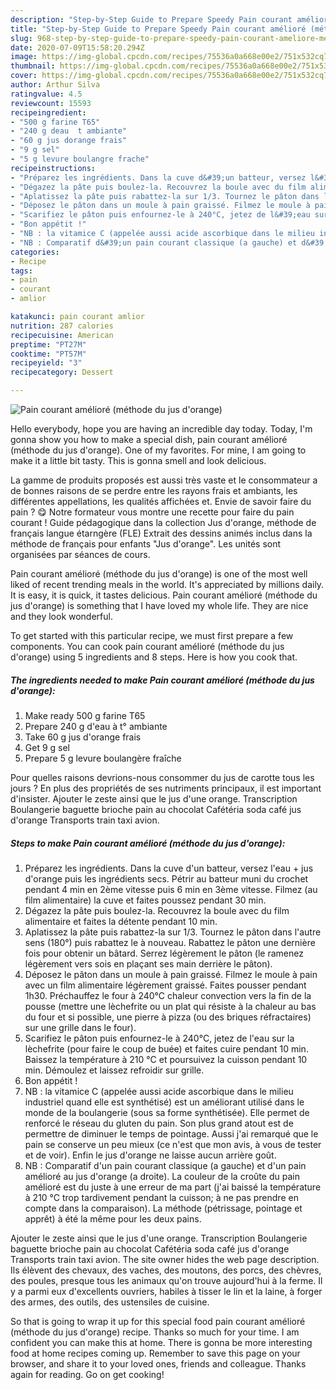 ```yaml
---
description: "Step-by-Step Guide to Prepare Speedy Pain courant amélioré (méthode du jus d&amp;#39;orange)"
title: "Step-by-Step Guide to Prepare Speedy Pain courant amélioré (méthode du jus d&amp;#39;orange)"
slug: 968-step-by-step-guide-to-prepare-speedy-pain-courant-ameliore-methode-du-jus-d-and-39-orange
date: 2020-07-09T15:58:20.294Z
image: https://img-global.cpcdn.com/recipes/75536a0a668e00e2/751x532cq70/pain-courant-ameliore-methode-du-jus-dorange-photo-principale-de-la-recette.jpg
thumbnail: https://img-global.cpcdn.com/recipes/75536a0a668e00e2/751x532cq70/pain-courant-ameliore-methode-du-jus-dorange-photo-principale-de-la-recette.jpg
cover: https://img-global.cpcdn.com/recipes/75536a0a668e00e2/751x532cq70/pain-courant-ameliore-methode-du-jus-dorange-photo-principale-de-la-recette.jpg
author: Arthur Silva
ratingvalue: 4.5
reviewcount: 15593
recipeingredient:
- "500 g farine T65"
- "240 g deau  t ambiante"
- "60 g jus dorange frais"
- "9 g sel"
- "5 g levure boulangre frache"
recipeinstructions:
- "Préparez les ingrédients. Dans la cuve d&#39;un batteur, versez l&#39;eau + jus d&#39;orange puis les ingrédients secs. Pétrir au batteur muni du crochet pendant 4 min en 2ème vitesse puis 6 min en 3ème vitesse. Filmez (au film alimentaire) la cuve et faites poussez pendant 30 min."
- "Dégazez la pâte puis boulez-la. Recouvrez la boule avec du film alimentaire et faites la détente pendant 10 min."
- "Aplatissez la pâte puis rabattez-la sur 1/3. Tournez le pâton dans l&#39;autre sens (180°) puis rabattez le à nouveau. Rabattez le pâton une dernière fois pour obtenir un bâtard. Serrez légèrement le pâton (le ramenez légèrement vers sois en plaçant ses main derrière le pâton)."
- "Déposez le pâton dans un moule à pain graissé. Filmez le moule à pain avec un film alimentaire légèrement graissé. Faites pousser pendant 1h30. Préchauffez le four à 240°C chaleur convection vers la fin de la pousse (mettre une lèchefrite ou un plat qui résiste à la chaleur au bas du four et si possible, une pierre à pizza (ou des briques réfractaires) sur une grille dans le four)."
- "Scarifiez le pâton puis enfournez-le à 240°C, jetez de l&#39;eau sur la lèchefrite (pour faire le coup de buée) et faites cuire pendant 10 min. Baissez la température à 210 °C et poursuivez la cuisson pendant 10 min. Démoulez et laissez refroidir sur grille."
- "Bon appétit !"
- "NB : la vitamice C (appelée aussi acide ascorbique dans le milieu industriel quand elle est synthétisé) est un améliorant utilisé dans le monde de la boulangerie (sous sa forme synthétisée). Elle permet de renforcé le réseau du gluten du pain. Son plus grand atout est de permettre de diminuer le temps de pointage. Aussi j&#39;ai remarqué que le pain se conserve un peu mieux (ce n&#39;est que mon avis, à vous de tester et de voir). Enfin le jus d&#39;orange ne laisse aucun arrière goût."
- "NB : Comparatif d&#39;un pain courant classique (a gauche) et d&#39;un pain amélioré au jus d&#39;orange (a droite). La couleur de la croûte du pain amélioré est du juste à une erreur de ma part (j&#39;ai baissé la température à 210 °C trop tardivement pendant la cuisson; à ne pas prendre en compte dans la comparaison). La méthode (pétrissage, pointage et apprêt) à été la même pour les deux pains."
categories:
- Recipe
tags:
- pain
- courant
- amlior

katakunci: pain courant amlior 
nutrition: 287 calories
recipecuisine: American
preptime: "PT27M"
cooktime: "PT57M"
recipeyield: "3"
recipecategory: Dessert

---
```



![Pain courant amélioré (méthode du jus d&#39;orange)](https://img-global.cpcdn.com/recipes/75536a0a668e00e2/751x532cq70/pain-courant-ameliore-methode-du-jus-dorange-photo-principale-de-la-recette.jpg)

Hello everybody, hope you are having an incredible day today. Today, I'm gonna show you how to make a special dish, pain courant amélioré (méthode du jus d&#39;orange). One of my favorites. For mine, I am going to make it a little bit tasty. This is gonna smell and look delicious.

La gamme de produits proposés est aussi très vaste et le consommateur a de bonnes raisons de se perdre entre les rayons frais et ambiants, les différentes appellations, les qualités affichées et. Envie de savoir faire du pain ? 😋 Notre formateur vous montre une recette pour faire du pain courant ! Guide pédagogique dans la collection Jus d&#39;orange, méthode de français langue étarngère (FLE) Extrait des dessins animés inclus dans la méthode de français pour enfants &#34;Jus d&#39;orange&#34;. Les unités sont organisées par séances de cours.

Pain courant amélioré (méthode du jus d&#39;orange) is one of the most well liked of recent trending meals in the world. It's appreciated by millions daily. It is easy, it is quick, it tastes delicious. Pain courant amélioré (méthode du jus d&#39;orange) is something that I have loved my whole life. They are nice and they look wonderful.


To get started with this particular recipe, we must first prepare a few components. You can cook pain courant amélioré (méthode du jus d&#39;orange) using 5 ingredients and 8 steps. Here is how you cook that.

<!--inarticleads1-->

##### The ingredients needed to make Pain courant amélioré (méthode du jus d&#39;orange):

1. Make ready 500 g farine T65
1. Prepare 240 g d&#39;eau à t° ambiante
1. Take 60 g jus d&#39;orange frais
1. Get 9 g sel
1. Prepare 5 g levure boulangère fraîche


Pour quelles raisons devrions-nous consommer du jus de carotte tous les jours ? En plus des propriétés de ses nutriments principaux, il est important d&#39;insister. Ajouter le zeste ainsi que le jus d&#39;une orange. Transcription Boulangerie baguette brioche pain au chocolat Cafétéria soda café jus d&#39;orange Transports train taxi avion. 

<!--inarticleads2-->

##### Steps to make Pain courant amélioré (méthode du jus d&#39;orange):

1. Préparez les ingrédients. Dans la cuve d&#39;un batteur, versez l&#39;eau + jus d&#39;orange puis les ingrédients secs. Pétrir au batteur muni du crochet pendant 4 min en 2ème vitesse puis 6 min en 3ème vitesse. Filmez (au film alimentaire) la cuve et faites poussez pendant 30 min.
1. Dégazez la pâte puis boulez-la. Recouvrez la boule avec du film alimentaire et faites la détente pendant 10 min.
1. Aplatissez la pâte puis rabattez-la sur 1/3. Tournez le pâton dans l&#39;autre sens (180°) puis rabattez le à nouveau. Rabattez le pâton une dernière fois pour obtenir un bâtard. Serrez légèrement le pâton (le ramenez légèrement vers sois en plaçant ses main derrière le pâton).
1. Déposez le pâton dans un moule à pain graissé. Filmez le moule à pain avec un film alimentaire légèrement graissé. Faites pousser pendant 1h30. Préchauffez le four à 240°C chaleur convection vers la fin de la pousse (mettre une lèchefrite ou un plat qui résiste à la chaleur au bas du four et si possible, une pierre à pizza (ou des briques réfractaires) sur une grille dans le four).
1. Scarifiez le pâton puis enfournez-le à 240°C, jetez de l&#39;eau sur la lèchefrite (pour faire le coup de buée) et faites cuire pendant 10 min. Baissez la température à 210 °C et poursuivez la cuisson pendant 10 min. Démoulez et laissez refroidir sur grille.
1. Bon appétit !
1. NB : la vitamice C (appelée aussi acide ascorbique dans le milieu industriel quand elle est synthétisé) est un améliorant utilisé dans le monde de la boulangerie (sous sa forme synthétisée). Elle permet de renforcé le réseau du gluten du pain. Son plus grand atout est de permettre de diminuer le temps de pointage. Aussi j&#39;ai remarqué que le pain se conserve un peu mieux (ce n&#39;est que mon avis, à vous de tester et de voir). Enfin le jus d&#39;orange ne laisse aucun arrière goût.
1. NB : Comparatif d&#39;un pain courant classique (a gauche) et d&#39;un pain amélioré au jus d&#39;orange (a droite). La couleur de la croûte du pain amélioré est du juste à une erreur de ma part (j&#39;ai baissé la température à 210 °C trop tardivement pendant la cuisson; à ne pas prendre en compte dans la comparaison). La méthode (pétrissage, pointage et apprêt) à été la même pour les deux pains.


Ajouter le zeste ainsi que le jus d&#39;une orange. Transcription Boulangerie baguette brioche pain au chocolat Cafétéria soda café jus d&#39;orange Transports train taxi avion. The site owner hides the web page description. Ils élèvent des chevaux, des vaches, des moutons, des porcs, des chèvres, des poules, presque tous les animaux qu&#39;on trouve aujourd&#39;hui à la ferme. Il y a parmi eux d&#39;excellents ouvriers, habiles à tisser le lin et la laine, à forger des armes, des outils, des ustensiles de cuisine. 

So that is going to wrap it up for this special food pain courant amélioré (méthode du jus d&#39;orange) recipe. Thanks so much for your time. I am confident you can make this at home. There is gonna be more interesting food at home recipes coming up. Remember to save this page on your browser, and share it to your loved ones, friends and colleague. Thanks again for reading. Go on get cooking!
